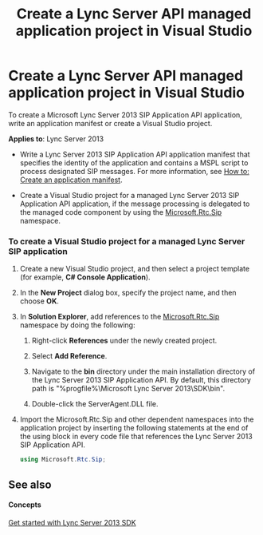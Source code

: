 ﻿---
title: Create a Lync Server API managed application project in Visual Studio
TOCTitle: Create a Lync Server API managed application project in Visual Studio
ms:assetid: 6d2473d1-e6fb-44f3-a2da-352ecba697ec
ms:mtpsurl: https://msdn.microsoft.com/library/Dn439062(v=office.15)
ms:contentKeyID: 57096219
ms.date: 07/24/2014
mtps_version: v=office.15
dev_langs:
- csharp
---

# Create a Lync Server API managed application project in Visual Studio

To create a Microsoft Lync Server 2013 SIP Application API application, write an application manifest or create a Visual Studio project.


**Applies to**: Lync Server 2013

  - Write a Lync Server 2013 SIP Application API application manifest that specifies the identity of the application and contains a MSPL script to process designated SIP messages. For more information, see [How to: Create an application manifest](how-to-create-an-application-manifest.md).

  - Create a Visual Studio project for a managed Lync Server 2013 SIP Application API application, if the message processing is delegated to the managed code component by using the [Microsoft.Rtc.Sip](https://msdn.microsoft.com/library/jj266253\(v=office.15\)) namespace.

### To create a Visual Studio project for a managed Lync Server SIP application

1.  Create a new Visual Studio project, and then select a project template (for example, **C\# Console Application**).

2.  In the **New Project** dialog box, specify the project name, and then choose **OK**.

3.  In **Solution Explorer**, add references to the [Microsoft.Rtc.Sip](https://msdn.microsoft.com/library/jj266253\(v=office.15\)) namespace by doing the following:
    
    1.  Right-click **References** under the newly created project.
    
    2.  Select **Add Reference**.
    
    3.  Navigate to the **bin** directory under the main installation directory of the Lync Server 2013 SIP Application API. By default, this directory path is "%progfile%\\Microsoft Lync Server 2013\\SDK\\bin".
    
    4.  Double-click the ServerAgent.DLL file.

4.  Import the Microsoft.Rtc.Sip and other dependent namespaces into the application project by inserting the following statements at the end of the using block in every code file that references the Lync Server 2013 SIP Application API.
    
    ```csharp
    using Microsoft.Rtc.Sip;
    ```

## See also

#### Concepts

[Get started with Lync Server 2013 SDK](get-started-with-lync-server-2013-sdk.md)

